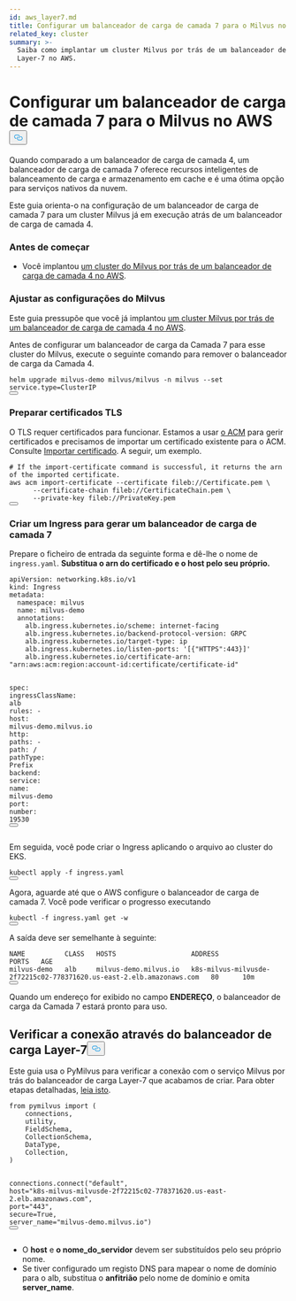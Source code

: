 ```yaml
---
id: aws_layer7.md
title: Configurar um balanceador de carga de camada 7 para o Milvus no AWS
related_key: cluster
summary: >-
  Saiba como implantar um cluster Milvus por trás de um balanceador de carga
  Layer-7 no AWS.
---
```

<h1 id="Set-up-a-Layer-7-Load-Balancer-for-Milvus-on-AWS" class="common-anchor-header">Configurar um balanceador de carga de camada 7 para o Milvus no AWS<button data-href="#Set-up-a-Layer-7-Load-Balancer-for-Milvus-on-AWS" class="anchor-icon" translate="no">
      <svg translate="no"
        aria-hidden="true"
        focusable="false"
        height="20"
        version="1.1"
        viewBox="0 0 16 16"
        width="16"
      >
        <path
          fill="#0092E4"
          fill-rule="evenodd"
          d="M4 9h1v1H4c-1.5 0-3-1.69-3-3.5S2.55 3 4 3h4c1.45 0 3 1.69 3 3.5 0 1.41-.91 2.72-2 3.25V8.59c.58-.45 1-1.27 1-2.09C10 5.22 8.98 4 8 4H4c-.98 0-2 1.22-2 2.5S3 9 4 9zm9-3h-1v1h1c1 0 2 1.22 2 2.5S13.98 12 13 12H9c-.98 0-2-1.22-2-2.5 0-.83.42-1.64 1-2.09V6.25c-1.09.53-2 1.84-2 3.25C6 11.31 7.55 13 9 13h4c1.45 0 3-1.69 3-3.5S14.5 6 13 6z"
        ></path>
      </svg>
    </button></h1><p>Quando comparado a um balanceador de carga de camada 4, um balanceador de carga de camada 7 oferece recursos inteligentes de balanceamento de carga e armazenamento em cache e é uma ótima opção para serviços nativos da nuvem.</p>
<p>Este guia orienta-o na configuração de um balanceador de carga de camada 7 para um cluster Milvus já em execução atrás de um balanceador de carga de camada 4.</p>
<h3 id="Before-your-start" class="common-anchor-header">Antes de começar</h3><ul>
<li>Você implantou <a href="/docs/pt/eks.md">um cluster do Milvus por trás de um balanceador de carga de camada 4 no AWS</a>.</li>
</ul>
<h3 id="Tweak-Milvus-configurations" class="common-anchor-header">Ajustar as configurações do Milvus</h3><p>Este guia pressupõe que você já implantou <a href="/docs/pt/eks.md">um cluster Milvus por trás de um balanceador de carga de camada 4 no AWS</a>.</p>
<p>Antes de configurar um balanceador de carga da Camada 7 para esse cluster do Milvus, execute o seguinte comando para remover o balanceador de carga da Camada 4.</p>
<pre><code translate="no" class="language-bash">helm upgrade milvus-demo milvus/milvus -n milvus --<span class="hljs-built_in">set</span> service.type=ClusterIP
<button class="copy-code-btn"></button></code></pre>
<h3 id="Prepare-TLS-certificates" class="common-anchor-header">Preparar certificados TLS</h3><p>O TLS requer certificados para funcionar. Estamos a usar <a href="https://docs.aws.amazon.com/acm/latest/userguide/acm-overview.html">o ACM</a> para gerir certificados e precisamos de importar um certificado existente para o ACM. Consulte <a href="https://docs.aws.amazon.com/acm/latest/userguide/import-certificate-api-cli.html#import-certificate-api">Importar certificado</a>. A seguir, um exemplo.</p>
<pre><code translate="no" class="language-bash"><span class="hljs-comment"># If the import-certificate command is successful, it returns the arn of the imported certificate.</span>
aws acm import-certificate --certificate fileb://Certificate.pem \
      --certificate-chain fileb://CertificateChain.pem \
      --private-key fileb://PrivateKey.pem  
<button class="copy-code-btn"></button></code></pre>
<h3 id="Create-an-Ingress-to-generate-a-Layer-7-Load-Balancer" class="common-anchor-header">Criar um Ingress para gerar um balanceador de carga de camada 7</h3><p>Prepare o ficheiro de entrada da seguinte forma e dê-lhe o nome de <code translate="no">ingress.yaml</code>. <strong>Substitua o arn do certificado e o host pelo seu próprio.</strong></p>
<pre><code translate="no" class="language-yaml"><span class="hljs-attr">apiVersion:</span> <span class="hljs-string">networking.k8s.io/v1</span>
<span class="hljs-attr">kind:</span> <span class="hljs-string">Ingress</span>
<span class="hljs-attr">metadata:</span>
  <span class="hljs-attr">namespace:</span> <span class="hljs-string">milvus</span>
  <span class="hljs-attr">name:</span> <span class="hljs-string">milvus-demo</span>
  <span class="hljs-attr">annotations:</span>
    <span class="hljs-attr">alb.ingress.kubernetes.io/scheme:</span> <span class="hljs-string">internet-facing</span>
    <span class="hljs-attr">alb.ingress.kubernetes.io/backend-protocol-version:</span> <span class="hljs-string">GRPC</span>
    <span class="hljs-attr">alb.ingress.kubernetes.io/target-type:</span> <span class="hljs-string">ip</span>
    <span class="hljs-attr">alb.ingress.kubernetes.io/listen-ports:</span> <span class="hljs-string">&#x27;[{&quot;HTTPS&quot;:443}]&#x27;</span>
    <span class="hljs-attr">alb.ingress.kubernetes.io/certificate-arn:</span> <span class="hljs-string">&quot;arn:aws:acm:region:account-id:certificate/certificate-id&quot;</span>

<span class="hljs-attr">spec:</span>
  <span class="hljs-attr">ingressClassName:</span> <span class="hljs-string">alb</span>
  <span class="hljs-attr">rules:</span>
    <span class="hljs-bullet">-</span> <span class="hljs-attr">host:</span> <span class="hljs-string">milvus-demo.milvus.io</span>
      <span class="hljs-attr">http:</span>
        <span class="hljs-attr">paths:</span>
        <span class="hljs-bullet">-</span> <span class="hljs-attr">path:</span> <span class="hljs-string">/</span>
          <span class="hljs-attr">pathType:</span> <span class="hljs-string">Prefix</span>
          <span class="hljs-attr">backend:</span>
            <span class="hljs-attr">service:</span>
              <span class="hljs-attr">name:</span> <span class="hljs-string">milvus-demo</span>
              <span class="hljs-attr">port:</span>
                <span class="hljs-attr">number:</span> <span class="hljs-number">19530</span>
<button class="copy-code-btn"></button></code></pre>
<p>Em seguida, você pode criar o Ingress aplicando o arquivo ao cluster do EKS.</p>
<pre><code translate="no" class="language-bash">kubectl apply -f ingress.yaml
<button class="copy-code-btn"></button></code></pre>
<p>Agora, aguarde até que o AWS configure o balanceador de carga de camada 7. Você pode verificar o progresso executando</p>
<pre><code translate="no" class="language-bash">kubectl -f ingress.yaml get -w
<button class="copy-code-btn"></button></code></pre>
<p>A saída deve ser semelhante à seguinte:</p>
<pre><code translate="no" class="language-shell">NAME          CLASS   HOSTS                   ADDRESS                                                                PORTS   AGE
milvus-demo   alb     milvus-demo.milvus.io   k8s-milvus-milvusde-2f72215c02-778371620.us-east-2.elb.amazonaws.com   80      10m
<button class="copy-code-btn"></button></code></pre>
<p>Quando um endereço for exibido no campo <strong>ENDEREÇO</strong>, o balanceador de carga da Camada 7 estará pronto para uso.</p>
<h2 id="Verify-the-connection-through-the-Layer-7-load-balancer" class="common-anchor-header">Verificar a conexão através do balanceador de carga Layer-7<button data-href="#Verify-the-connection-through-the-Layer-7-load-balancer" class="anchor-icon" translate="no">
      <svg translate="no"
        aria-hidden="true"
        focusable="false"
        height="20"
        version="1.1"
        viewBox="0 0 16 16"
        width="16"
      >
        <path
          fill="#0092E4"
          fill-rule="evenodd"
          d="M4 9h1v1H4c-1.5 0-3-1.69-3-3.5S2.55 3 4 3h4c1.45 0 3 1.69 3 3.5 0 1.41-.91 2.72-2 3.25V8.59c.58-.45 1-1.27 1-2.09C10 5.22 8.98 4 8 4H4c-.98 0-2 1.22-2 2.5S3 9 4 9zm9-3h-1v1h1c1 0 2 1.22 2 2.5S13.98 12 13 12H9c-.98 0-2-1.22-2-2.5 0-.83.42-1.64 1-2.09V6.25c-1.09.53-2 1.84-2 3.25C6 11.31 7.55 13 9 13h4c1.45 0 3-1.69 3-3.5S14.5 6 13 6z"
        ></path>
      </svg>
    </button></h2><p>Este guia usa o PyMilvus para verificar a conexão com o serviço Milvus por trás do balanceador de carga Layer-7 que acabamos de criar. Para obter etapas detalhadas, <a href="https://milvus.io/docs/v2.3.x/example_code.md">leia isto</a>.</p>
<pre><code translate="no" class="language-python"><span class="hljs-keyword">from</span> pymilvus <span class="hljs-keyword">import</span> (
    connections,
    utility,
    FieldSchema,
    CollectionSchema,
    DataType,
    Collection,
)

connections.connect(<span class="hljs-string">&quot;default&quot;</span>, host=<span class="hljs-string">&quot;k8s-milvus-milvusde-2f72215c02-778371620.us-east-2.elb.amazonaws.com&quot;</span>, port=<span class="hljs-string">&quot;443&quot;</span>, secure=<span class="hljs-literal">True</span>, server_name=<span class="hljs-string">&quot;milvus-demo.milvus.io&quot;</span>)
<button class="copy-code-btn"></button></code></pre>
<div class="alert note">
<ul>
<li>O <strong>host</strong> e <strong>o nome_do_servidor</strong> devem ser substituídos pelo seu próprio nome.</li>
<li>Se tiver configurado um registo DNS para mapear o nome de domínio para o alb, substitua o <strong>anfitrião</strong> pelo nome de domínio e omita <strong>server_name</strong>.</li>
</ul>
</div>

